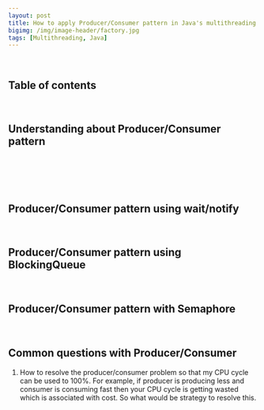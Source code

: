 ```yaml
---
layout: post
title: How to apply Producer/Consumer pattern in Java's multithreading
bigimg: /img/image-header/factory.jpg
tags: [Multithreading, Java]
---
```




<br>

## Table of contents




<br>

## Understanding about Producer/Consumer pattern






<br>

## 




<br>

## Producer/Consumer pattern using wait/notify







<br>

## Producer/Consumer pattern using BlockingQueue






<br>

## Producer/Consumer pattern with Semaphore






<br>

## Common questions with Producer/Consumer
1. How to resolve the producer/consumer problem so that my CPU cycle can be used to 100%. For example, if producer is producing less and consumer is consuming fast then your CPU cycle is getting wasted which is associated with cost. So what would be strategy to resolve this.





<br>